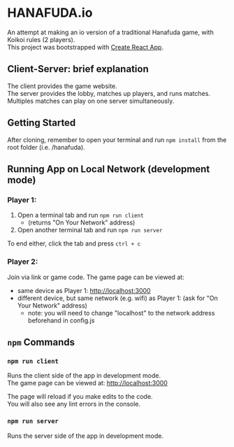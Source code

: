 # HANAFUDA.io
An attempt at making an io version of a traditional Hanafuda game, with Koikoi rules (2 players).<br />
This project was bootstrapped with [Create React App](https://github.com/facebook/create-react-app).

## Client-Server: brief explanation

The client provides the game website.<br />
The server provides the lobby, matches up players, and runs matches.<br />
Multiples matches can play on one server simultaneously.

## Getting Started

After cloning, remember to open your terminal and run `npm install` from the root folder (i.e. /hanafuda).

## Running App on Local Network (development mode)

### Player 1:<br />
1. Open a terminal tab and run `npm run client` 
    - (returns "On Your Network" address)
1. Open another terminal tab and run `npm run server`

To end either, click the tab and press `ctrl + c`

### Player 2:<br />
Join via link or game code.
The game page can be viewed at:
- same device as Player 1: [http://localhost:3000](http://localhost:3000)<br />
- different device, but same network (e.g. wifi) as Player 1: (ask for "On Your Network" address)<br />
  - note: you will need to change "localhost" to the network address beforehand in config.js 

## `npm` Commands

### `npm run client`

Runs the client side of the app in development mode.<br />
The game page can be viewed at: [http://localhost:3000](http://localhost:3000)<br />

The page will reload if you make edits to the code.<br />
You will also see any lint errors in the console.

### `npm run server`

Runs the server side of the app in development mode.<br />
